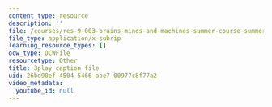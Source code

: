 ```yaml
---
content_type: resource
description: ''
file: /courses/res-9-003-brains-minds-and-machines-summer-course-summer-2015/26bd90ef45045466abe700977c8f77a2_Xj4nKgJW5yE.vtt
file_type: application/x-subrip
learning_resource_types: []
ocw_type: OCWFile
resourcetype: Other
title: 3play caption file
uid: 26bd90ef-4504-5466-abe7-00977c8f77a2
video_metadata:
  youtube_id: null
---
```

